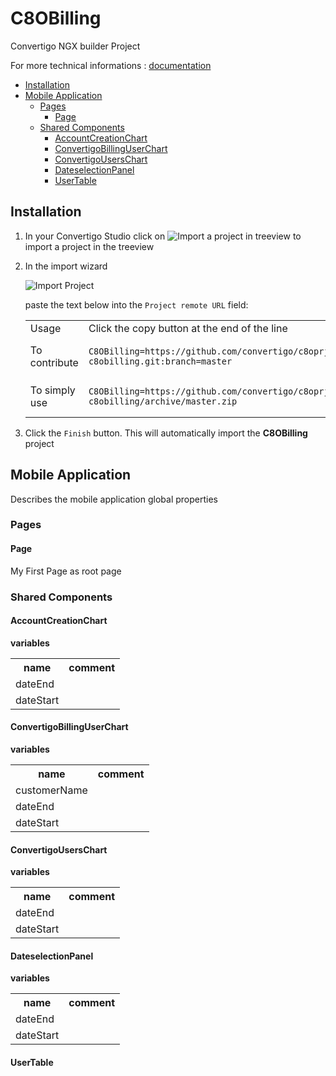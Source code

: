 


# C8OBilling

Convertigo NGX builder Project


For more technical informations : [documentation](./project.md)

- [Installation](#installation)
- [Mobile Application](#mobile-application)
    - [Pages](#pages)
        - [Page](#page)
    - [Shared Components](#shared-components)
        - [AccountCreationChart](#accountcreationchart)
        - [ConvertigoBillingUserChart](#convertigobillinguserchart)
        - [ConvertigoUsersChart](#convertigouserschart)
        - [DateselectionPanel](#dateselectionpanel)
        - [UserTable](#usertable)


## Installation

1. In your Convertigo Studio click on ![](https://github.com/convertigo/convertigo/blob/develop/eclipse-plugin-studio/icons/studio/project_import.gif?raw=true "Import a project in treeview") to import a project in the treeview
2. In the import wizard

   ![](https://github.com/convertigo/convertigo/blob/develop/eclipse-plugin-studio/tomcat/webapps/convertigo/templates/ftl/project_import_wzd.png?raw=true "Import Project")
   
   paste the text below into the `Project remote URL` field:
   <table>
     <tr><td>Usage</td><td>Click the copy button at the end of the line</td></tr>
     <tr><td>To contribute</td><td>

     ```
     C8OBilling=https://github.com/convertigo/c8oprj-c8obilling.git:branch=master
     ```
     </td></tr>
     <tr><td>To simply use</td><td>

     ```
     C8OBilling=https://github.com/convertigo/c8oprj-c8obilling/archive/master.zip
     ```
     </td></tr>
    </table>
3. Click the `Finish` button. This will automatically import the __C8OBilling__ project


## Mobile Application

Describes the mobile application global properties

### Pages

#### Page

My First Page as root page

### Shared Components

#### AccountCreationChart

**variables**

<table>
<tr>
<th>name</th><th>comment</th>
</tr>
<tr>
<td>dateEnd</td><td></td>
</tr>
<tr>
<td>dateStart</td><td></td>
</tr>
</table>

#### ConvertigoBillingUserChart

**variables**

<table>
<tr>
<th>name</th><th>comment</th>
</tr>
<tr>
<td>customerName</td><td></td>
</tr>
<tr>
<td>dateEnd</td><td></td>
</tr>
<tr>
<td>dateStart</td><td></td>
</tr>
</table>

#### ConvertigoUsersChart

**variables**

<table>
<tr>
<th>name</th><th>comment</th>
</tr>
<tr>
<td>dateEnd</td><td></td>
</tr>
<tr>
<td>dateStart</td><td></td>
</tr>
</table>

#### DateselectionPanel

**variables**

<table>
<tr>
<th>name</th><th>comment</th>
</tr>
<tr>
<td>dateEnd</td><td></td>
</tr>
<tr>
<td>dateStart</td><td></td>
</tr>
</table>

#### UserTable



